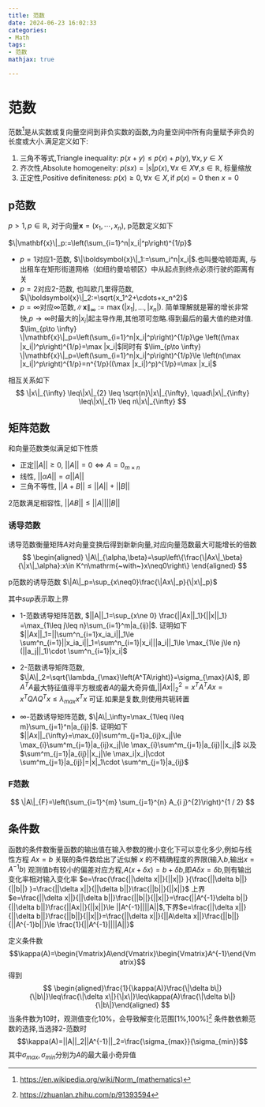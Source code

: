 ```yaml
---
title: 范数
date: 2024-06-23 16:02:33
categories:
- Math
tags:
- 范数
mathjax: true

---
```



# 范数
范数[^1]是从实数或复向量空间到非负实数的函数,为向量空间中所有向量赋予非负的长度或大小.满足定义如下:

1. 三角不等式,Triangle inequality: $p(x+y)\leq p(x)+p(y),\forall x,y\in X$
2. 齐次性,Absolute homogeneity: $p(sx)=|s|p(x),\forall x\in X \forall, s \in \mathbb{R}$, 标量缩放
3. 正定性,Positive definiteness: $p(x)\ge 0,\forall x\in X,\text{if }p(x)=0\text{ then }x=0$


## p范数
$p>1,p\in \mathbb{R}$, 对于向量$\mathbf{x}=(x_1,\cdots,x_n)$, p范数定义如下

$\|\mathbf{x}\|_p:=\left(\sum_{i=1}^n|x_i|^p\right)^{1/p}$

- $p=1$对应1-范数, $\|\boldsymbol{x}\|_1:=\sum_i^n|x_i|$.也叫曼哈顿距离, 与出租车在矩形街道网格（如纽约曼哈顿区）中从起点到终点必须行驶的距离有关
- $p=2$对应2-范数, 也叫欧几里得范数, $\|\boldsymbol{x}\|_2:=\sqrt{x_1^2+\cdots+x_n^2}$
- $p=\infty$对应$\infty$范数,$\|\mathbf{x}\|_\infty:=\max\left(\left|x_1\right|,\ldots,\left|x_n\right|\right)$. 简单理解就是幂的增长非常快,$p\to \infty$时最大的$|x_i|$起主导作用,其他项可忽略.得到最后的最大值的绝对值.
$\lim_{p\to \infty} \|\mathbf{x}\|_p=\left(\sum_{i=1}^n|x_i|^p\right)^{1/p}\ge \left((\max |x_i|)^p\right)^{1/p}=\max |x_i|$同时有
$\lim_{p\to \infty} \|\mathbf{x}\|_p=\left(\sum_{i=1}^n|x_i|^p\right)^{1/p}\le \left(n(\max |x_i|)^p\right)^{1/p}=n^{1/p}((\max |x_i|)^p)^{1/p}=\max |x_i|$

相互关系如下
$$
\|x\|_{\infty} \leq\|x\|_{2} \leq \sqrt{n}\|x\|_{\infty}, \quad\|x\|_{\infty} \leq\|x\|_{1} \leq n\|x\|_{\infty}
$$

## 矩阵范数
和向量范数类似满足如下性质

- 正定$||A||\ge 0$, $||A||=0\Longleftrightarrow A=0_{m\times n}$
- 线性, $||\alpha A||=\alpha ||A||$
- 三角不等性, $||A+B||\le ||A||+||B||$

2范数满足相容性, $||AB||\le ||A||||B||$

### 诱导范数
诱导范数衡量矩阵$A$对向量变换后得到新新向量,对应向量范数最大可能增长的倍数
$$
\begin{aligned}
\|A\|_{\alpha,\beta}=\sup\left\{\frac{\|Ax\|_\beta}{\|x\|_\alpha}:x\in K^n\mathrm{~with~}x\neq0\right\}
\end{aligned}
$$

p范数的诱导范数
$\|A\|_p=\sup_{x\neq0}\frac{\|Ax\|_p}{\|x\|_p}$

其中$sup$表示取上界

- 1-范数诱导矩阵范数, $||A||_1=\sup_{x\ne 0} \frac{||Ax||_1}{||x||_1} =\max_{1\leq j\leq n}\sum_{i=1}^m|a_{ij}|$. 
证明如下
$||Ax||_1=||\sum^n_{i=1}x_ia_i||_1\le \sum^n_{i=1}||x_ia_i||_1=\sum^n_{i=1}|x_i|||a_i||_1\le \max_{1\le j\le n}(||a_j||_1)\cdot \sum^n_{i=1}|x_i|$
- 2-范数诱导矩阵范数, $\|A\|_2=\sqrt{\lambda_{\max}\left(A^TA\right)}=\sigma_{\max}(A)$, 即$A^TA$最大特征值得平方根或者$A$的最大奇异值,$||Ax||_2^2=x^TA^TAx=x^TQ\Lambda Q^Tx\le \lambda_{max}x^Tx$ 可证.如果是复数,则使用共轭转置

- $\infty$-范数诱导矩阵范数, $\|A\|_\infty=\max_{1\leq i\leq m}\sum_{j=1}^n|a_{ij}|$. 证明如下
$||Ax||_{\infty}=\max_{i}|\sum^m_{j=1}a_{ij}x_j|\le \max_{i}\sum^m_{j=1}|a_{ij}x_j|\le \max_{i}\sum^m_{j=1}|a_{ij}||x_j|$
以及$\sum^m_{j=1}|a_{ij}||x_j|\le \max_i|x_i|\cdot \sum^m_{j=1}|a_{ij}|=|x|_1\cdot \sum^m_{j=1}|a_{ij}$

### F范数

$$
\|A\|_{F}=\left(\sum_{i=1}^{m} \sum_{j=1}^{n} A_{i j}^{2}\right)^{1 / 2}
$$


## 条件数
函数的条件数衡量函数的输出值在输入参数的微小变化下可以变化多少,例如与线性方程 $Ax = b$ 关联的条件数给出了近似解 $x$ 的不精确程度的界限(输入$b$,输出$x=A^{-1}b$)
观测值$b$有较小的偏差对应方程,$A(x+\delta x)=b+\delta b$,即$A\delta x=\delta b$,则有输出变化率相对输入变化率
$e=\frac{\frac{||\delta x||}{||x||} }{\frac{||\delta b||}{||b||} }=\frac{||\delta x||}{||\delta b||}\frac{||b||}{||x||}$
上界$e=\frac{||\delta x||}{||\delta b||}\frac{||b||}{||x||}=\frac{||A^{-1}\delta b||}{||\delta b||}\frac{||Ax||}{||x||}\le ||A^{-1}||||A||$,下界$e=\frac{||\delta x||}{||\delta b||}\frac{||b||}{||x||}=\frac{||\delta x||}{||A\delta x||}\frac{||b||}{||A^{-1}b||}\le \frac{1}{||A^{-1}||||A||}$

定义条件数
$$\kappa(A)=\begin{Vmatrix}A\end{Vmatrix}\begin{Vmatrix}A^{-1}\end{Vmatrix}$$
得到
$$
\begin{aligned}\frac{1}{\kappa(A)}\frac{\|\delta b\|}{\|b\|}\leq\frac{\|\delta x\|}{\|x\|}\leq\kappa(A)\frac{\|\delta b\|}{\|b\|}\end{aligned}
$$
当条件数为10时，观测值变化10%，会导致解变化范围[1%,100%][^2]
条件数依赖范数的选择,当选择2-范数时
$$\kappa(A)=||A||_2||A^{-1}||_2=\frac{\sigma_{max}}{\sigma_{min}}$$
其中$\sigma_{max}, \sigma_{min}$分别为$A$的最大最小奇异值






[^1]: https://en.wikipedia.org/wiki/Norm_(mathematics)
[^2]: https://zhuanlan.zhihu.com/p/91393594
